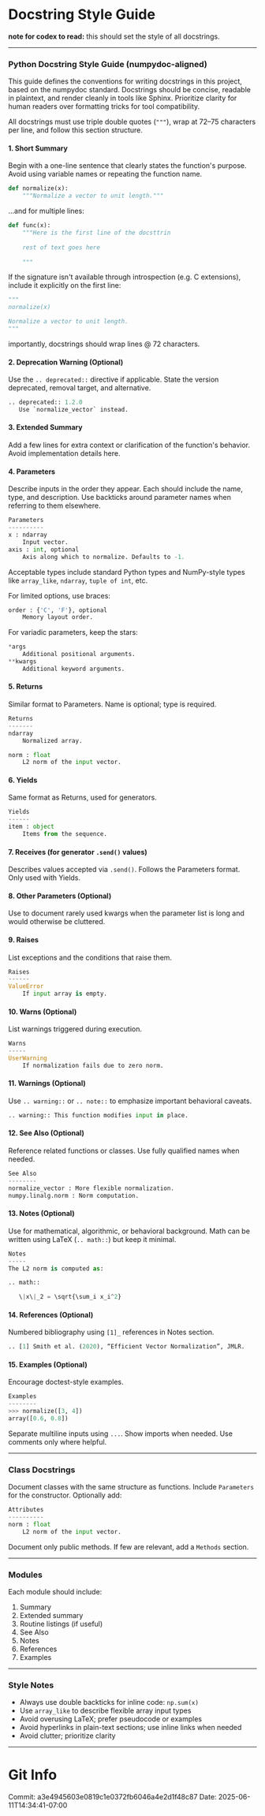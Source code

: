 # Docstring Style Guide

**note for codex to read:** this should set the style of all docstrings.

---

### Python Docstring Style Guide (numpydoc-aligned)

This guide defines the conventions for writing docstrings in this project, based on the numpydoc standard. Docstrings should be concise, readable in plaintext, and render cleanly in tools like Sphinx. Prioritize clarity for human readers over formatting tricks for tool compatibility.

All docstrings must use triple double quotes (`"""`), wrap at 72–75 characters per line, and follow this section structure.

#### 1. Short Summary

Begin with a one-line sentence that clearly states the function's purpose. Avoid using variable names or repeating the function name.

```python
def normalize(x):
    """Normalize a vector to unit length."""
```

...and for multiple lines: 

```python
def func(x):
    """Here is the first line of the docsttrin
    
    rest of text goes here 
    
    """
```

If the signature isn't available through introspection (e.g. C extensions), include it explicitly on the first line:

```python
"""
normalize(x)

Normalize a vector to unit length.
"""
```

importantly, docstrings should wrap lines @ 72 characters. 
#### 2. Deprecation Warning (Optional)

Use the `.. deprecated::` directive if applicable. State the version deprecated, removal target, and alternative.

```python
.. deprecated:: 1.2.0
   Use `normalize_vector` instead.
```

#### 3. Extended Summary  

Add a few lines for extra context or clarification of the function's behavior. Avoid implementation details here.

#### 4. Parameters

Describe inputs in the order they appear. Each should include the name, type, and description. Use backticks around parameter names when referring to them elsewhere.

```python
Parameters
----------
x : ndarray
    Input vector.
axis : int, optional
    Axis along which to normalize. Defaults to -1.
```

Acceptable types include standard Python types and NumPy-style types like `array_like`, `ndarray`, `tuple of int`, etc.

For limited options, use braces:

```python
order : {'C', 'F'}, optional
    Memory layout order.
```

For variadic parameters, keep the stars:

```python
*args
    Additional positional arguments.
**kwargs
    Additional keyword arguments.
```

#### 5. Returns

Similar format to Parameters. Name is optional; type is required.

```python
Returns
-------
ndarray
    Normalized array.

norm : float
    L2 norm of the input vector.
```

#### 6. Yields

Same format as Returns, used for generators.

```python
Yields
------
item : object
    Items from the sequence.
```

#### 7. Receives (for generator `.send()` values)

Describes values accepted via `.send()`. Follows the Parameters format. Only used with Yields.

#### 8. Other Parameters (Optional)

Use to document rarely used kwargs when the parameter list is long and would otherwise be cluttered.

#### 9. Raises

List exceptions and the conditions that raise them.

```python
Raises
------
ValueError
    If input array is empty.
```

#### 10. Warns (Optional)

List warnings triggered during execution.

```python
Warns
-----
UserWarning
    If normalization fails due to zero norm.
```

#### 11. Warnings (Optional)

Use `.. warning::` or `.. note::` to emphasize important behavioral caveats.

```python
.. warning:: This function modifies input in place.
```

#### 12. See Also (Optional)

Reference related functions or classes. Use fully qualified names when needed.

```python
See Also
--------
normalize_vector : More flexible normalization.
numpy.linalg.norm : Norm computation.
```

#### 13. Notes (Optional)

Use for mathematical, algorithmic, or behavioral background. Math can be written using LaTeX (`.. math::`) but keep it minimal.

```python
Notes
-----
The L2 norm is computed as:

.. math::

   \|x\|_2 = \sqrt{\sum_i x_i^2}
```

#### 14. References (Optional)

Numbered bibliography using `[1]_` references in Notes section.

```python
.. [1] Smith et al. (2020), “Efficient Vector Normalization”, JMLR.
```

#### 15. Examples (Optional)

Encourage doctest-style examples.

```python
Examples
--------
>>> normalize([3, 4])
array([0.6, 0.8])
```

Separate multiline inputs using `...`. Show imports when needed. Use comments only where helpful.

---

### Class Docstrings

Document classes with the same structure as functions. Include `Parameters` for the constructor. Optionally add:

```python
Attributes
----------
norm : float
    L2 norm of the input vector.
```

Document only public methods. If few are relevant, add a `Methods` section.

---

### Modules

Each module should include:

1. Summary
2. Extended summary
3. Routine listings (if useful)
4. See Also
5. Notes
6. References
7. Examples

---

### Style Notes

* Always use double backticks for inline code: `np.sum(x)`
* Use `array_like` to describe flexible array input types
* Avoid overusing LaTeX; prefer pseudocode or examples
* Avoid hyperlinks in plain-text sections; use inline links when needed
* Avoid clutter; prioritize clarity

---
# Git Info
Commit: a3e4945603e0819c1e0372fb6046a4e2d1f48c87
Date: 2025-06-11T14:34:41-07:00
